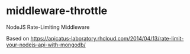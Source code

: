 # middleware-throttle

NodeJS Rate-Limiting Middleware

Based on https://apicatus-laboratory.rhcloud.com/2014/04/13/rate-limit-your-nodejs-api-with-mongodb/
